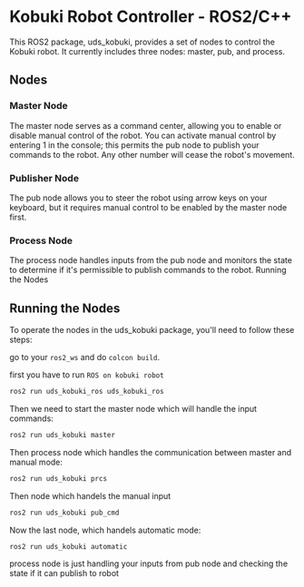 # Kobuki Robot Controller - ROS2/C++

This ROS2 package, uds_kobuki, provides a set of nodes to control the Kobuki robot. It currently includes three nodes: master, pub, and process.
## Nodes
### Master Node

The master node serves as a command center, allowing you to enable or disable manual control of the robot. You can activate manual control by entering 1 in the console; this permits the pub node to publish your commands to the robot. Any other number will cease the robot's movement.

### Publisher Node

The pub node allows you to steer the robot using arrow keys on your keyboard, but it requires manual control to be enabled by the master node first.

### Process Node

The process node handles inputs from the pub node and monitors the state to determine if it's permissible to publish commands to the robot.
Running the Nodes

## Running the Nodes

To operate the nodes in the uds_kobuki package, you'll need to follow these steps:

go to your `ros2_ws` and do `colcon build`.

first you have to run `ROS on kobuki robot`
```sh
ros2 run uds_kobuki_ros uds_kobuki_ros
```
Then we need to start the master node which will handle the input commands:
```sh
ros2 run uds_kobuki master
```
Then process node which handles the communication between master and manual mode:
```sh
ros2 run uds_kobuki prcs
```
Then node which handels the manual input 
```sh
ros2 run uds_kobuki pub_cmd
```
Now the last node, which handels automatic mode:
```sh
ros2 run uds_kobuki automatic
```




process node is just handling your inputs from pub node and checking the state if it can publish to robot
